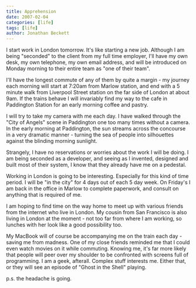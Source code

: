 ```yaml
---
title: Apprehension
date: 2007-02-04
categories: [life]
tags: [life]
author: Jonathan Beckett
---
```


I start work in London tomorrow. It's like starting a new job. Although I am being "seconded" to the client from my full time employer, I'll have my own desk, my own telephone, my own email address, and will be introduced on Monday morning to their entire team as "one of their team".

I'll have the longest commute of any of them by quite a margin - my journey each morning will start at 7:20am from Marlow station, and end with a 5 minute walk from Liverpool Street station on the far side of London at about 9am. If the trains behave I will invariably find my way to the cafe in Paddington Station for an early morning coffee and pastry.

I will try to take my camera with me each day. I have walked through the "City of Angels" scene in Paddington one too many times without a camera. In the early morning at Paddington, the sun streams across the concourse in a very dramatic manner - turning the sea of people into silhouettes against the blinding morning sunlight.

Strangely, I have no reservations or worries about the work I will be doing. I am being seconded as a developer, and seeing as I invented, designed and built most of their system, I know that they already have me on a pedestal.

Working in London is going to be interesting. Especially for this kind of time period. I will be "in the city" for 4 days out of each 5 day week. On Friday's I am back in the office in Marlow to complete paperwork, and consult on anything that is required of me.

I am hoping to find time on the way home to meet up with various friends from the internet who live in London. My cousin from San Francisco is also living in London at the moment - not too far from where I am working, so lunches with her look like a good possibility too.

My MacBook will of course be accompanying me on the train each day - saving me from madness. One of my close friends reminded me that I could even watch movies on it while commuting. Knowing me, it's far more likely that people will peer over my shoulder to be confronted with screens full of programming. I am a geek, afterall. Complex stuff interests me. Either that, or they will see an episode of "Ghost in the Shell" playing.

p.s. the headache is going.